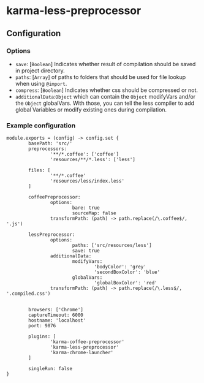 # karma-less-preprocessor

## Configuration

### Options
 
 
 * `save`: [`Boolean`] Indicates whether result of compilation should be saved in project directory.
 * `paths`: [`Array`] of paths to folders that should be used for file lookup when using `@import`.
 * `compress`: [`Boolean`] Indicates whether css should be compressed or not.
 * `additionalData`:`Object` which can contain the `Object` modifyVars and/or the `Object` globalVars. With those, you can tell the less compiler to add global Variables or modify existing ones during compilation.
 
### Example configuration

	module.exports = (config) -> config.set {
	        basePath: 'src/'
	        preprocessors:
	                '**/*.coffee': ['coffee']
	                'resources/**/*.less': ['less']
	
	        files: [
	                '**/*.coffee'
	                'resources/less/index.less'
	        ]
	
	        coffeePreprocessor:
	                options:
	                        bare: true
	                        sourceMap: false
	                transformPath: (path) -> path.replace(/\.coffee$/, '.js')
	
	        lessPreprocessor:
	                options:
	                        paths: ['src/resources/less']
	                        save: true
	                additionalData:
	                        modifyVars:
	                                'bodyColor': 'grey'
	                                'secondBoxColor': 'blue'
	                        globalVars:
	                                'globalBoxColor': 'red'
	                transformPath: (path) -> path.replace(/\.less$/, '.compiled.css')
	
	        
	        browsers: ['Chrome']
	        captureTimeout: 6000
	        hostname: 'localhost'
	        port: 9876
	
	        plugins: [
	                'karma-coffee-preprocessor'
	                'karma-less-preprocessor'
	                'karma-chrome-launcher'
	        ]
	
	        singleRun: false
	}
